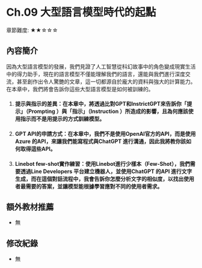 ﻿# Ch.09 大型語言模型時代的起點
章節難度: ★★☆☆☆
## 內容簡介
因為大型語言模型的發展，我們見證了人工智慧從科幻故事中的角色變成現實生活中的得力助手，現在的語言模型不僅能理解我們的語言，還能與我們進行深度交流，甚至創作出令人驚艷的文章，這一切都源自於龐大的資料與強大的計算能力。在本章中，我們將會告訴你這些大型語言模型是如何被訓練的。

1. #### 提示與指示的差異：在本章中，將透過比對GPT和InstrictGPT來告訴你「提示」（Prompting ）與「指示」（Instruction ）所造成的影響，且為何應該使用指示而不是用提示的方式訓練模型。
2. #### GPT API的申請方式：在本章中，我們不是使用OpenAI官方的API，而是使用Azure 的API，來讓我們能寫程式與ChatGPT 進行溝通，因此我將教你該如何取得這些API。
3. #### Linebot few-shot實作練習：使用Linebot進行少樣本（Few-Shot），我們需要透過Line Developers 平台建立機器人，並使用ChatGPT 的API 進行文字生成，而在這個對話流程中，我會告訴你怎麼分析文字的相似度，以找出使用者最需要的答案，並讓模型能根據學習應對不同的使用者需求。

## 額外教材推薦
* 無

## 修改紀錄
* 無
